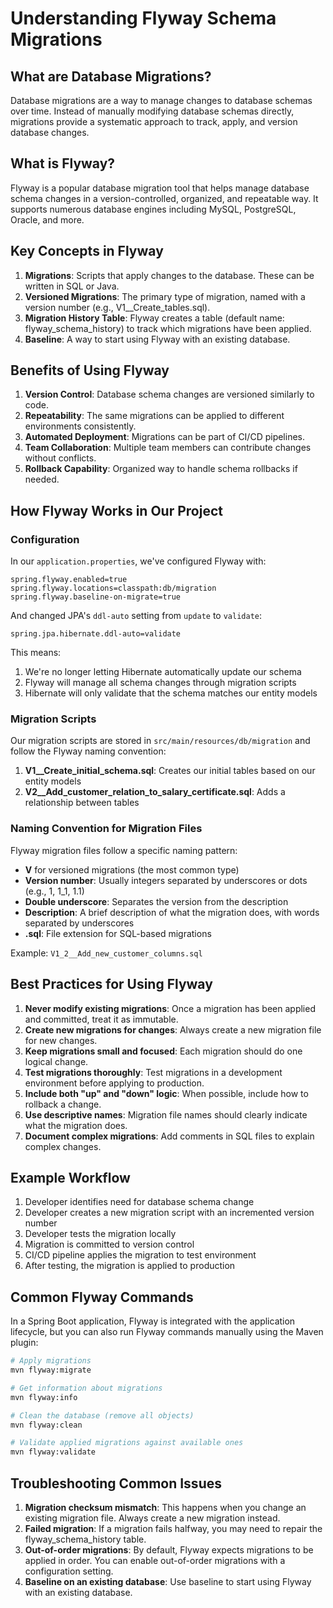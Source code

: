 # Understanding Flyway Schema Migrations

## What are Database Migrations?

Database migrations are a way to manage changes to database schemas over time. Instead of manually modifying database schemas directly, migrations provide a systematic approach to track, apply, and version database changes.

## What is Flyway?

Flyway is a popular database migration tool that helps manage database schema changes in a version-controlled, organized, and repeatable way. It supports numerous database engines including MySQL, PostgreSQL, Oracle, and more.

## Key Concepts in Flyway

1. **Migrations**: Scripts that apply changes to the database. These can be written in SQL or Java.
2. **Versioned Migrations**: The primary type of migration, named with a version number (e.g., V1__Create_tables.sql).
3. **Migration History Table**: Flyway creates a table (default name: flyway_schema_history) to track which migrations have been applied.
4. **Baseline**: A way to start using Flyway with an existing database.

## Benefits of Using Flyway

1. **Version Control**: Database schema changes are versioned similarly to code.
2. **Repeatability**: The same migrations can be applied to different environments consistently.
3. **Automated Deployment**: Migrations can be part of CI/CD pipelines.
4. **Team Collaboration**: Multiple team members can contribute changes without conflicts.
5. **Rollback Capability**: Organized way to handle schema rollbacks if needed.

## How Flyway Works in Our Project

### Configuration

In our `application.properties`, we've configured Flyway with:

```properties
spring.flyway.enabled=true
spring.flyway.locations=classpath:db/migration
spring.flyway.baseline-on-migrate=true
```

And changed JPA's `ddl-auto` setting from `update` to `validate`:

```properties
spring.jpa.hibernate.ddl-auto=validate
```

This means:
1. We're no longer letting Hibernate automatically update our schema
2. Flyway will manage all schema changes through migration scripts
3. Hibernate will only validate that the schema matches our entity models

### Migration Scripts

Our migration scripts are stored in `src/main/resources/db/migration` and follow the Flyway naming convention:

1. **V1__Create_initial_schema.sql**: Creates our initial tables based on our entity models
2. **V2__Add_customer_relation_to_salary_certificate.sql**: Adds a relationship between tables

### Naming Convention for Migration Files

Flyway migration files follow a specific naming pattern:
- **V** for versioned migrations (the most common type)
- **Version number**: Usually integers separated by underscores or dots (e.g., 1, 1_1, 1.1)
- **Double underscore**: Separates the version from the description
- **Description**: A brief description of what the migration does, with words separated by underscores
- **.sql**: File extension for SQL-based migrations

Example: `V1_2__Add_new_customer_columns.sql`

## Best Practices for Using Flyway

1. **Never modify existing migrations**: Once a migration has been applied and committed, treat it as immutable.
2. **Create new migrations for changes**: Always create a new migration file for new changes.
3. **Keep migrations small and focused**: Each migration should do one logical change.
4. **Test migrations thoroughly**: Test migrations in a development environment before applying to production.
5. **Include both "up" and "down" logic**: When possible, include how to rollback a change.
6. **Use descriptive names**: Migration file names should clearly indicate what the migration does.
7. **Document complex migrations**: Add comments in SQL files to explain complex changes.

## Example Workflow

1. Developer identifies need for database schema change
2. Developer creates a new migration script with an incremented version number
3. Developer tests the migration locally
4. Migration is committed to version control
5. CI/CD pipeline applies the migration to test environment
6. After testing, the migration is applied to production

## Common Flyway Commands

In a Spring Boot application, Flyway is integrated with the application lifecycle, but you can also run Flyway commands manually using the Maven plugin:

```bash
# Apply migrations
mvn flyway:migrate

# Get information about migrations
mvn flyway:info

# Clean the database (remove all objects)
mvn flyway:clean

# Validate applied migrations against available ones
mvn flyway:validate
```

## Troubleshooting Common Issues

1. **Migration checksum mismatch**: This happens when you change an existing migration file. Always create a new migration instead.
2. **Failed migration**: If a migration fails halfway, you may need to repair the flyway_schema_history table.
3. **Out-of-order migrations**: By default, Flyway expects migrations to be applied in order. You can enable out-of-order migrations with a configuration setting.
4. **Baseline on an existing database**: Use baseline to start using Flyway with an existing database. 